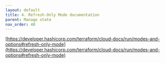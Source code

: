 ```yaml
---
layout: default
title: 4. Refresh-Only Mode documentation
parent: Manage state
nav_order: 40
---
```


[https://developer.hashicorp.com/terraform/cloud-docs/run/modes-and-options#refresh-only-mode](https://developer.hashicorp.com/terraform/cloud-docs/run/modes-and-options#refresh-only-mode)